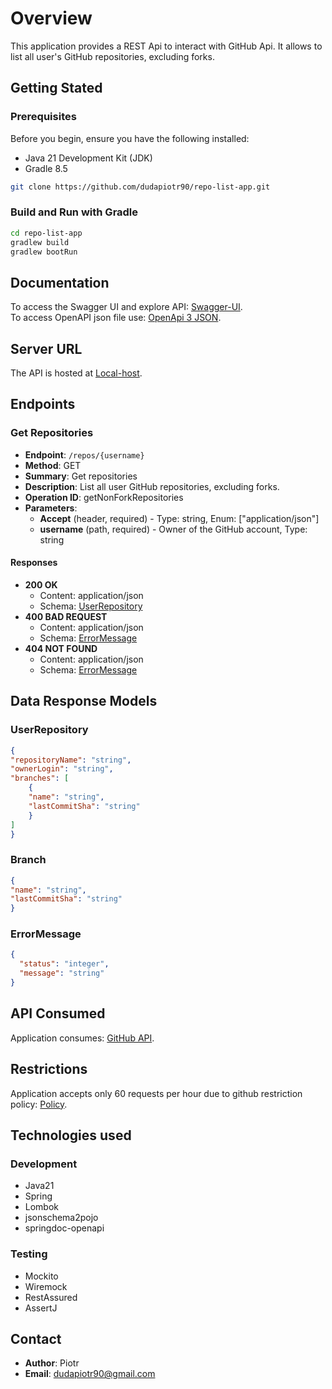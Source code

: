 # Overview

This application provides a REST Api to interact with GitHub Api. It allows to list all user's GitHub 
repositories, excluding forks.

## Getting Stated

### Prerequisites

Before you begin, ensure you have the following installed:

- Java 21 Development Kit (JDK)
- Gradle 8.5

```bash
git clone https://github.com/dudapiotr90/repo-list-app.git
```

### Build and Run with Gradle

```bash
cd repo-list-app
gradlew build
gradlew bootRun
```

## Documentation

To access the Swagger UI and explore API: [Swagger-UI](http://localhost:8080/api/swagger/swagger-ui/index.html).  
To access OpenAPI json file use: [OpenApi 3 JSON](http://localhost:8080/api/v3/api_docs).

## Server URL

The API is hosted at [Local-host](http://localhost:8080/api).

## Endpoints

### Get Repositories

- **Endpoint**: `/repos/{username}`
- **Method**: GET
- **Summary**: Get repositories
- **Description**: List all user GitHub repositories, excluding forks.
- **Operation ID**: getNonForkRepositories
- **Parameters**:
    - **Accept** (header, required) - Type: string, Enum: ["application/json"]
    - **username** (path, required) - Owner of the GitHub account, Type: string

#### Responses

- **200 OK**
    - Content: application/json
    - Schema: [UserRepository](#userrepository)
- **400 BAD REQUEST**
    - Content: application/json
    - Schema: [ErrorMessage](#errormessage)
- **404 NOT FOUND**
    - Content: application/json
    - Schema: [ErrorMessage](#errormessage)

## Data Response Models

### UserRepository

```json
{
"repositoryName": "string",
"ownerLogin": "string",
"branches": [
    {
    "name": "string",
    "lastCommitSha": "string"
    }
]
}
```

### Branch

```json
{
"name": "string",
"lastCommitSha": "string"
}
```

### ErrorMessage

```json
{
  "status": "integer",
  "message": "string"
}
```

## API Consumed

Application consumes: [GitHub API](https://developer.github.com/v3). 

## Restrictions

Application accepts only 60 requests per hour due to github restriction policy: [Policy](https://docs.github.com/en/rest/using-the-rest-api/rate-limits-for-the-rest-api?apiVersion=2022-11-28#primary-rate-limit-for-unauthenticated-users).

## Technologies used

### Development

- Java21
- Spring
- Lombok
- jsonschema2pojo
- springdoc-openapi

### Testing

- Mockito
- Wiremock
- RestAssured
- AssertJ

## Contact

- **Author**: Piotr
- **Email**: dudapiotr90@gmail.com

